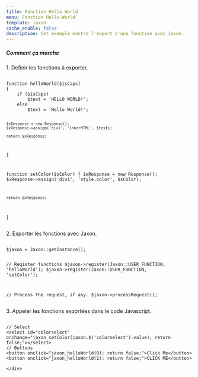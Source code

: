 ```yaml
---
title: Fonction Hello World
menu: Fonction Hello World
template: jaxon
cache_enable: false
description: Cet exemple montre l'export d'une fonction avec Jaxon.
---
```


<div class="row">
    <div class="col-sm-12">
        <h5>Comment ça marche</h5>

<p>1. Definir les fonctions à exporter.</p>
<pre><code class="language-php">
function helloWorld($isCaps)
{
    if ($isCaps)
        $text = 'HELLO WORLD!';
    else
        $text = 'Hello World!';

    $xResponse = new Response();
    $xResponse->assign('div1', 'innerHTML', $text);

    return $xResponse;
}

function setColor($sColor)
{
    $xResponse = new Response();
    $xResponse->assign('div1', 'style.color', $sColor);

    return $xResponse;
}
</code></pre>

<p>2. Exporter les fonctions avec Jaxon.</p>
<pre><code class="language-php">
$jaxon = Jaxon::getInstance();

// Register functions
$jaxon->register(Jaxon::USER_FUNCTION, 'helloWorld');
$jaxon->register(Jaxon::USER_FUNCTION, 'setColor');

// Process the request, if any.
$jaxon->processRequest();
</code></pre>

<p>3. Appeler les fonctions exportées dans le code Javascript.</p>
<pre><code class="language-php">
// Select
&lt;select id="colorselect" onchange="jaxon_setColor(jaxon.$('colorselect').value); return false;"&gt;&lt;/select&gt;
// Buttons
&lt;button onclick="jaxon_helloWorld(0); return false;"&gt;Click Me&lt;/button&gt;
&lt;button onclick="jaxon_helloWorld(1); return false;"&gt;CLICK ME&lt;/button&gt;
</code></pre>

    </div>
</div>
